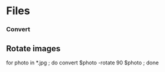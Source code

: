 # Files

### Convert

## Rotate images
for photo in *.jpg ; do convert $photo -rotate 90 $photo ; done


